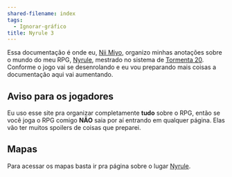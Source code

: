 ```yaml
---
shared-filename: index
tags:
  - Ignorar-gráfico
title: Nyrule 3
---
```

Essa documentação é onde eu, [Nii Miyo](https://github.com/NiiMiyo), organizo minhas anotações sobre o mundo do meu RPG, [Nyrule](./Lugares/Plano%20Material/Nyrule/index.md), mestrado no sistema de [Tormenta 20](https://site.jamboeditora.com.br/tormenta20/). Conforme o jogo vai se desenrolando e eu vou preparando mais coisas a documentação aqui vai aumentando.

## **Aviso para os jogadores**
Eu uso esse site pra organizar completamente **tudo** sobre o RPG, então se você joga o RPG comigo **NÃO** saia por aí entrando em qualquer página. Elas vão ter muitos spoilers de coisas que preparei.

## Mapas
Para acessar os mapas basta ir pra página sobre o lugar [Nyrule](./Lugares/Plano%20Material/Nyrule/index.md).
